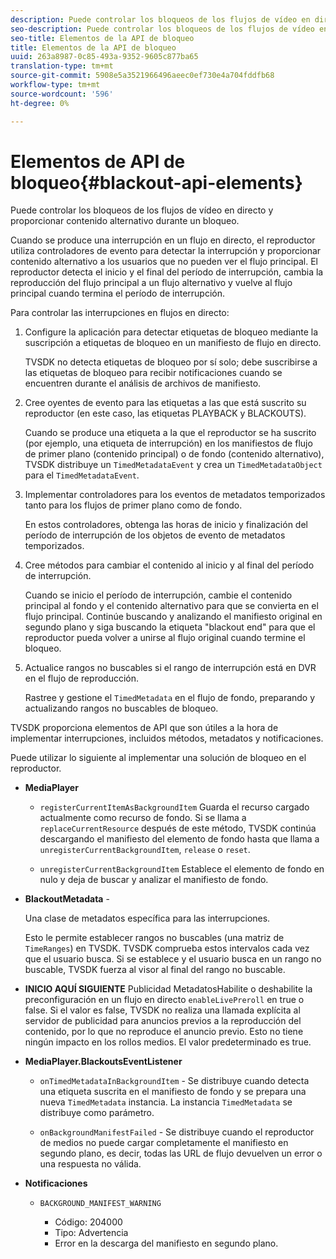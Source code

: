 ```yaml
---
description: Puede controlar los bloqueos de los flujos de vídeo en directo y proporcionar contenido alternativo durante un bloqueo.
seo-description: Puede controlar los bloqueos de los flujos de vídeo en directo y proporcionar contenido alternativo durante un bloqueo.
seo-title: Elementos de la API de bloqueo
title: Elementos de la API de bloqueo
uuid: 263a8987-0c85-493a-9352-9605c877ba65
translation-type: tm+mt
source-git-commit: 5908e5a3521966496aeec0ef730e4a704fddfb68
workflow-type: tm+mt
source-wordcount: '596'
ht-degree: 0%

---
```



# Elementos de API de bloqueo{#blackout-api-elements}

Puede controlar los bloqueos de los flujos de vídeo en directo y proporcionar contenido alternativo durante un bloqueo.

Cuando se produce una interrupción en un flujo en directo, el reproductor utiliza controladores de evento para detectar la interrupción y proporcionar contenido alternativo a los usuarios que no pueden ver el flujo principal. El reproductor detecta el inicio y el final del período de interrupción, cambia la reproducción del flujo principal a un flujo alternativo y vuelve al flujo principal cuando termina el período de interrupción.

Para controlar las interrupciones en flujos en directo:

1. Configure la aplicación para detectar etiquetas de bloqueo mediante la suscripción a etiquetas de bloqueo en un manifiesto de flujo en directo.

   TVSDK no detecta etiquetas de bloqueo por sí solo; debe suscribirse a las etiquetas de bloqueo para recibir notificaciones cuando se encuentren durante el análisis de archivos de manifiesto.
1. Cree oyentes de evento para las etiquetas a las que está suscrito su reproductor (en este caso, las etiquetas PLAYBACK y BLACKOUTS).

   Cuando se produce una etiqueta a la que el reproductor se ha suscrito (por ejemplo, una etiqueta de interrupción) en los manifiestos de flujo de primer plano (contenido principal) o de fondo (contenido alternativo), TVSDK distribuye un `TimedMetadataEvent` y crea un `TimedMetadataObject` para el `TimedMetadataEvent`.

1. Implementar controladores para los eventos de metadatos temporizados tanto para los flujos de primer plano como de fondo.

   En estos controladores, obtenga las horas de inicio y finalización del período de interrupción de los objetos de evento de metadatos temporizados.
1. Cree métodos para cambiar el contenido al inicio y al final del período de interrupción.

   Cuando se inicio el período de interrupción, cambie el contenido principal al fondo y el contenido alternativo para que se convierta en el flujo principal. Continúe buscando y analizando el manifiesto original en segundo plano y siga buscando la etiqueta &quot;blackout end&quot; para que el reproductor pueda volver a unirse al flujo original cuando termine el bloqueo.
1. Actualice rangos no buscables si el rango de interrupción está en DVR en el flujo de reproducción.

   Rastree y gestione el `TimedMetadata` en el flujo de fondo, preparando y actualizando rangos no buscables de bloqueo.

TVSDK proporciona elementos de API que son útiles a la hora de implementar interrupciones, incluidos métodos, metadatos y notificaciones.

Puede utilizar lo siguiente al implementar una solución de bloqueo en el reproductor.

* **MediaPlayer**

   * `registerCurrentItemAsBackgroundItem` Guarda el recurso cargado actualmente como recurso de fondo. Si se llama a `replaceCurrentResource` después de este método, TVSDK continúa descargando el manifiesto del elemento de fondo hasta que llama a `unregisterCurrentBackgroundItem`, `release` o `reset`.

   * `unregisterCurrentBackgroundItem` Establece el elemento de fondo en nulo y deja de buscar y analizar el manifiesto de fondo.

* **BlackoutMetadata** -

   Una clase de metadatos específica para las interrupciones.

   Esto le permite establecer rangos no buscables (una matriz de `TimeRanges`) en TVSDK. TVSDK comprueba estos intervalos cada vez que el usuario busca. Si se establece y el usuario busca en un rango no buscable, TVSDK fuerza al visor al final del rango no buscable.

* **INICIO AQUÍ SIGUIENTE** Publicidad MetadatosHabilite o deshabilite la preconfiguración en un flujo en directo  `enableLivePreroll` en true o false. Si el valor es false, TVSDK no realiza una llamada explícita al servidor de publicidad para anuncios previos a la reproducción del contenido, por lo que no reproduce el anuncio previo. Esto no tiene ningún impacto en los rollos medios. El valor predeterminado es true.

* **MediaPlayer.BlackoutsEventListener**

   * `onTimedMetadataInBackgroundItem` - Se distribuye cuando detecta una etiqueta suscrita en el manifiesto de fondo y se prepara una nueva  `TimedMetadata` instancia. La instancia `TimedMetadata` se distribuye como parámetro.

   * `onBackgroundManifestFailed` - Se distribuye cuando el reproductor de medios no puede cargar completamente el manifiesto en segundo plano, es decir, todas las URL de flujo devuelven un error o una respuesta no válida.

* **Notificaciones**

   * `BACKGROUND_MANIFEST_WARNING`

      * Código: 204000
      * Tipo: Advertencia
      * Error en la descarga del manifiesto en segundo plano.